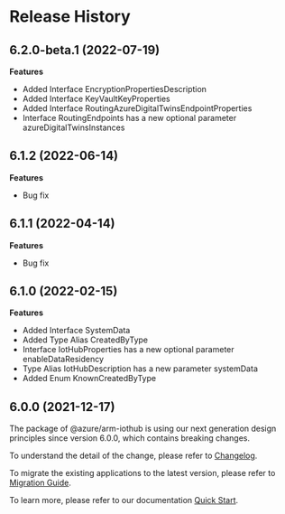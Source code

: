 # Release History
    
## 6.2.0-beta.1 (2022-07-19)
    
**Features**

  - Added Interface EncryptionPropertiesDescription
  - Added Interface KeyVaultKeyProperties
  - Added Interface RoutingAzureDigitalTwinsEndpointProperties
  - Interface RoutingEndpoints has a new optional parameter azureDigitalTwinsInstances
    
## 6.1.2 (2022-06-14)

**Features**

  - Bug fix
    
## 6.1.1 (2022-04-14)
    
**Features**

  - Bug fix
    
## 6.1.0 (2022-02-15)
    
**Features**

  - Added Interface SystemData
  - Added Type Alias CreatedByType
  - Interface IotHubProperties has a new optional parameter enableDataResidency
  - Type Alias IotHubDescription has a new parameter systemData
  - Added Enum KnownCreatedByType
    
    
## 6.0.0 (2021-12-17)

The package of @azure/arm-iothub is using our next generation design principles since version 6.0.0, which contains breaking changes.

To understand the detail of the change, please refer to [Changelog](https://aka.ms/js-track2-changelog).

To migrate the existing applications to the latest version, please refer to [Migration Guide](https://aka.ms/js-track2-migration-guide).

To learn more, please refer to our documentation [Quick Start](https://aka.ms/js-track2-quickstart).

